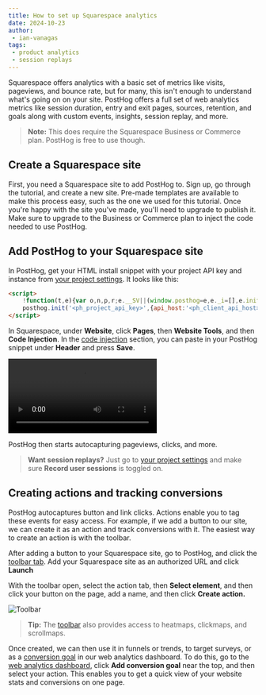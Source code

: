```yaml
---
title: How to set up Squarespace analytics
date: 2024-10-23
author:
 - ian-vanagas
tags:
 - product analytics
 - session replays
---
```


Squarespace offers analytics with a basic set of metrics like visits, pageviews, and bounce rate, but for many, this isn't enough to understand what's going on on your site. PostHog offers a full set of web analytics metrics like session duration, entry and exit pages, sources, retention, and goals along with custom events, insights, session replay, and more.

> **Note:** This does require the Squarespace Business or Commerce plan. PostHog is free to use though.

## Create a Squarespace site

First, you need a Squarespace site to add PostHog to. Sign up, go through the tutorial, and create a new site. Pre-made templates are available to make this process easy, such as the one we used for this tutorial. Once you're happy with the site you've made, you'll need to upgrade to publish it. Make sure to upgrade to the Business or Commerce plan to inject the code needed to use PostHog.

## Add PostHog to your Squarespace site

In PostHog, get your HTML install snippet with your project API key and instance from [your project settings](https://us.posthog.com/settings/project). It looks like this:

```html
<script>
    !function(t,e){var o,n,p,r;e.__SV||(window.posthog=e,e._i=[],e.init=function(i,s,a){function g(t,e){var o=e.split(".");2==o.length&&(t=t[o[0]],e=o[1]),t[e]=function(){t.push([e].concat(Array.prototype.slice.call(arguments,0)))}}(p=t.createElement("script")).type="text/javascript",p.crossOrigin="anonymous",p.async=!0,p.src=s.api_host+"/static/array.js",(r=t.getElementsByTagName("script")[0]).parentNode.insertBefore(p,r);var u=e;for(void 0!==a?u=e[a]=[]:a="posthog",u.people=u.people||[],u.toString=function(t){var e="posthog";return"posthog"!==a&&(e+="."+a),t||(e+=" (stub)"),e},u.people.toString=function(){return u.toString(1)+".people (stub)"},o="capture identify alias people.set people.set_once set_config register register_once unregister opt_out_capturing has_opted_out_capturing opt_in_capturing reset isFeatureEnabled onFeatureFlags getFeatureFlag getFeatureFlagPayload reloadFeatureFlags group updateEarlyAccessFeatureEnrollment getEarlyAccessFeatures getActiveMatchingSurveys getSurveys getNextSurveyStep".split(" "),n=0;n<o.length;n++)g(u,o[n]);e._i.push([i,s,a])},e.__SV=1)}(document,window.posthog||[]);
    posthog.init('<ph_project_api_key>',{api_host:'<ph_client_api_host>'})
</script>
```

In Squarespace, under **Website**, click **Pages**, then **Website Tools**, and then **Code Injection**. In the [code injection](https://account.squarespace.com/project-picker?client_id=helpcenter&redirect_url=%2Fpages%2Fwebsite-tools%2Fcode-injection) section, you can paste in your PostHog snippet under **Header** and press **Save**. 

![Snippet install video](https://res.cloudinary.com/dmukukwp6/video/upload/snippet_9f509b1eb3.mp4)

PostHog then starts autocapturing pageviews, clicks, and more.

<ProductScreenshot
  imageLight="https://res.cloudinary.com/dmukukwp6/image/upload/Clean_Shot_2024_10_22_at_21_36_30_2x_a04618e517.png"
  imageDark="https://res.cloudinary.com/dmukukwp6/image/upload/Clean_Shot_2024_10_22_at_21_36_48_2x_610546fddd.png"
  alt="PostHog autocapture events"
  classes="rounded"
/>

> **Want session replays?** Just go to [your project settings](https://us.posthog.com/settings/project-replay) and make sure **Record user sessions** is toggled on.

## Creating actions and tracking conversions

PostHog autocaptures button and link clicks. Actions enable you to tag these events for easy access. For example, if we add a button to our site, we can create it as an action and track conversions with it. The easiest way to create an action is with the toolbar.

After adding a button to your Squarespace site, go to PostHog, and click the [toolbar tab](https://us.posthog.com/toolbar). Add your Squarespace site as an authorized URL and click **Launch**

<ProductScreenshot
  imageLight="https://res.cloudinary.com/dmukukwp6/image/upload/Clean_Shot_2024_10_23_at_08_59_50_2x_c62a5c4b8b.png"
  imageDark="https://res.cloudinary.com/dmukukwp6/image/upload/Clean_Shot_2024_10_23_at_09_00_04_2x_480d179c95.png"
  alt="PostHog toolbar launch"
  classes="rounded"
/>

With the toolbar open, select the action tab, then **Select element**, and then click your button on the page, add a name, and then click **Create action.**

![Toolbar](https://res.cloudinary.com/dmukukwp6/image/upload/Clean_Shot_2024_10_23_at_09_04_57_2x_bfb361075c.png)

> **Tip:** The [toolbar](/docs/toolbar) also provides access to heatmaps, clickmaps, and scrollmaps.

Once created, we can then use it in funnels or trends, to target surveys, or as a [conversion goal](/docs/web-analytics/conversion-goals) in our web analytics dashboard. To do this, go to the [web analytics dashboard](https://us.posthog.com/web), click **Add conversion goal** near the top, and then select your action. This enables you to get a quick view of your website stats and conversions on one page.

<ProductScreenshot
  imageLight="https://res.cloudinary.com/dmukukwp6/image/upload/Clean_Shot_2024_10_23_at_09_13_35_2x_4bea48f51f.png"
  imageDark="https://res.cloudinary.com/dmukukwp6/image/upload/Clean_Shot_2024_10_23_at_09_13_17_2x_66585525d5.png"
  alt="PostHog web analytics dashboard with conversion goal"
  classes="rounded"
/>

<NewsletterForm />